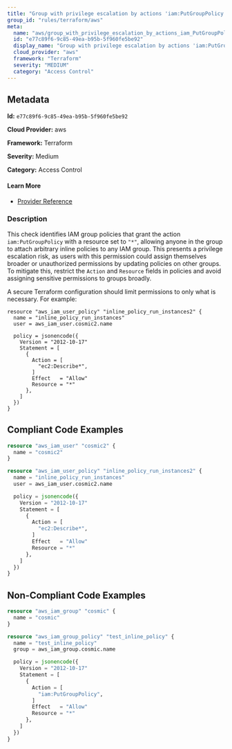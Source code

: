 ```yaml
---
title: "Group with privilege escalation by actions 'iam:PutGroupPolicy'"
group_id: "rules/terraform/aws"
meta:
  name: "aws/group_with_privilege_escalation_by_actions_iam_PutGroupPolicy"
  id: "e77c89f6-9c85-49ea-b95b-5f960fe5be92"
  display_name: "Group with privilege escalation by actions 'iam:PutGroupPolicy'"
  cloud_provider: "aws"
  framework: "Terraform"
  severity: "MEDIUM"
  category: "Access Control"
---
```

## Metadata

**Id:** `e77c89f6-9c85-49ea-b95b-5f960fe5be92`

**Cloud Provider:** aws

**Framework:** Terraform

**Severity:** Medium

**Category:** Access Control

#### Learn More

 - [Provider Reference](https://registry.terraform.io/providers/hashicorp/aws/latest/docs/resources/iam_group_policy#policy)

### Description

 This check identifies IAM group policies that grant the action `iam:PutGroupPolicy` with a resource set to `"*"`, allowing anyone in the group to attach arbitrary inline policies to any IAM group. This presents a privilege escalation risk, as users with this permission could assign themselves broader or unauthorized permissions by updating policies on other groups. To mitigate this, restrict the `Action` and `Resource` fields in policies and avoid assigning sensitive permissions to groups broadly.

A secure Terraform configuration should limit permissions to only what is necessary. For example:

```
resource "aws_iam_user_policy" "inline_policy_run_instances2" {
  name = "inline_policy_run_instances"
  user = aws_iam_user.cosmic2.name

  policy = jsonencode({
    Version = "2012-10-17"
    Statement = [
      {
        Action = [
          "ec2:Describe*",
        ]
        Effect   = "Allow"
        Resource = "*"
      },
    ]
  })
}
```


## Compliant Code Examples
```tf
resource "aws_iam_user" "cosmic2" {
  name = "cosmic2"
}

resource "aws_iam_user_policy" "inline_policy_run_instances2" {
  name = "inline_policy_run_instances"
  user = aws_iam_user.cosmic2.name

  policy = jsonencode({
    Version = "2012-10-17"
    Statement = [
      {
        Action = [
          "ec2:Describe*",
        ]
        Effect   = "Allow"
        Resource = "*"
      },
    ]
  })
}

```
## Non-Compliant Code Examples
```tf
resource "aws_iam_group" "cosmic" {
  name = "cosmic"
}

resource "aws_iam_group_policy" "test_inline_policy" {
  name = "test_inline_policy"
  group = aws_iam_group.cosmic.name

  policy = jsonencode({
    Version = "2012-10-17"
    Statement = [
      {
        Action = [
          "iam:PutGroupPolicy",
        ]
        Effect   = "Allow"
        Resource = "*"
      },
    ]
  })
}


```